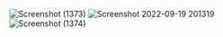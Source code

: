 ![Screenshot (1373)](https://user-images.githubusercontent.com/71547739/191022589-862971ce-2761-42bf-a204-59d2e02856d4.png)
![Screenshot 2022-09-19 201319](https://user-images.githubusercontent.com/71547739/191025508-fb7b86a6-1ad2-41f5-9403-7a45a3185960.jpg)
![Screenshot (1374)](https://user-images.githubusercontent.com/71547739/191259259-f4d530c3-9a20-44f9-8d4f-48ab9cf91c18.png)
